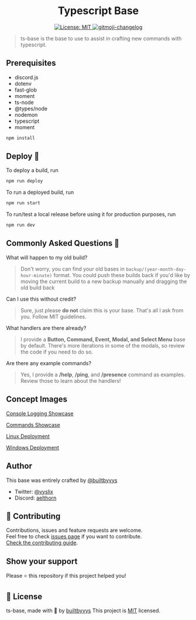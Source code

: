<h1 align="center">Typescript Base</h1>
<p align="center">
  
  <a href="https://github.com/FlowisticDevs/ts-base/blob/main/LICENSE">
    <img alt="License: MIT" src="https://img.shields.io/badge/license-MIT-yellow.svg" target="_blank" />
  </a>
    
  <a href="https://github.com/frinyvonnick/gitmoji-changelog">
    <img src="https://img.shields.io/badge/changelog-gitmoji-brightgreen.svg" alt="gitmoji-changelog">
  </a>
</p>

> ts-base is the base to use to assist in crafting new commands with typescript.

## Prerequisites
- discord.js
- dotenv
- fast-glob
- moment
- ts-node
- @types/node
- nodemon
- typescript
- moment

```sh
npm install
```

## Deploy 🚀
To deploy a build, run
```sh
npm run deploy
```
To run a deployed build, run
```sh
npm run start
```

To run/test a local release before using it for production purposes, run
```sh
npm run dev
```

## Commonly Asked Questions 🤔
What will happen to my old build?
> Don't worry, you can find your old bases in `backup/(year-month-day-hour-minute)` format. You could push these builds back if you'd like by moving the current build to a new backup manually and dragging the old build back

Can I use this without credit?
> Sure, just please __do not__ claim this is your base. That's all I ask from you. Follow MIT guidelines.

What handlers are there already?
> I provide a **Button, Command, Event, Modal, and Select Menu** base by default. There's more iterations in some of the modals, so review the code if you need to do so.

Are there any example commands?
> Yes, I provide a **/help**, **/ping**, and **/presence** command as examples. Review those to learn about the handlers!

## Concept Images
[Console Logging Showcase](https://cdn.discordapp.com/attachments/1098399893946638476/1101931674700349641/image.png)

[Commands Showcase](https://cdn.discordapp.com/attachments/1098399893946638476/1101931675245621438/image.png)

[Linux Deployment](https://cdn.discordapp.com/attachments/1098399893946638476/1101931935116304434/image.png)

[Windows Deployment](https://cdn.discordapp.com/attachments/1098399893946638476/1101932027097382932/image.png)

## Author
This base was entirely crafted by [@builtbyvys](https://github.com/builtbyvys)

- Twitter: [@vyslix](https://twitter.com/vyslix)
- Discord: [aelthorn](https://discord.com/users/398304429788626946)

## 🤝 Contributing

Contributions, issues and feature requests are welcome.<br />
Feel free to check [issues page](https://github.com/FlowisticDevs/ts-base/issues) if you want to contribute.<br />
[Check the contributing guide](./CONTRIBUTING.md).<br />


## Show your support
Please ⭐️ this repository if this project helped you!

## 📝 License
ts-base, made with 💓 by [builtbyvys](https://github.com/builtbyvys)
This project is [MIT](https://github.com/kefranabg/readme-md-generator/blob/master/LICENSE) licensed.

